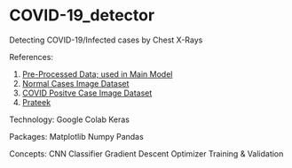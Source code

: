 # COVID-19_detector
Detecting COVID-19/Infected cases by Chest X-Rays

References:
1. [Pre-Processed Data; used in Main Model](https://www.dropbox.com/s/7rjw6oet4za01op/CovidDataset-20200427T133042Z-001.zip?dl=0)
2. [Normal Cases Image Dataset](https://www.kaggle.com/paultimothymooney/chest-xray-pneumonia)
3. [COVID Positve Case Image Dataset](https://github.com/ieee8023/covid-chestxray-dataset)
4. [Prateek](https://github.com/prateek27)

Technology: 
Google Colab
Keras

Packages:
Matplotlib
Numpy
Pandas

Concepts:
CNN Classifier
Gradient Descent Optimizer
Training & Validation
